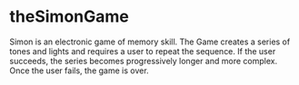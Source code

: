 # theSimonGame
Simon is an electronic game of memory skill.
The Game creates a series of tones and lights and requires a user to repeat the sequence. If the user succeeds, the series becomes progressively longer and more complex. Once the user fails, the game is over.
